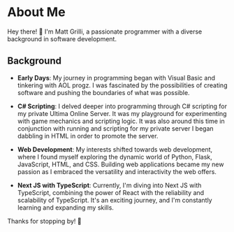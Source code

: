 # About Me

Hey there! 👋 I'm Matt Grilli, a passionate programmer with a diverse background in software development.

## Background

- **Early Days**: My journey in programming began with Visual Basic and tinkering with AOL progz. I was fascinated by the possibilities of creating software and pushing the boundaries of what was possible.
  
- **C# Scripting**: I delved deeper into programming through C# scripting for my private Ultima Online Server. It was my playground for experimenting with game mechanics and scripting logic.  It was also around this time in conjunction with running and scripting for my private server I began dabbling in HTML in order to promote the server.

- **Web Development**: My interests shifted towards web development, where I found myself exploring the dynamic world of Python, Flask, JavaScript, HTML, and CSS. Building web applications became my new passion as I embraced the versatility and interactivity the web offers.

- **Next JS with TypeScript**: Currently, I'm diving into Next JS with TypeScript, combining the power of React with the reliability and scalability of TypeScript. It's an exciting journey, and I'm constantly learning and expanding my skills.

Thanks for stopping by! 🚀
